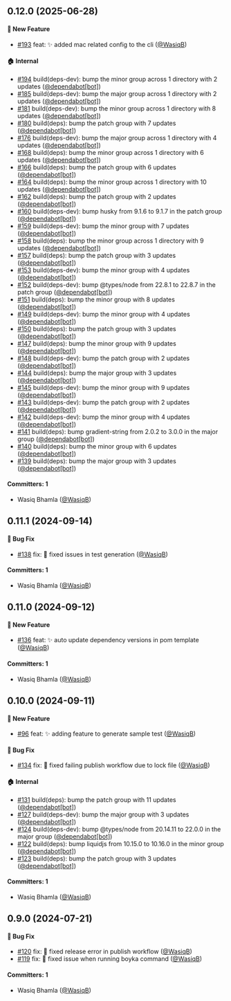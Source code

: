 



## 0.12.0 (2025-06-28)

#### :rocket: New Feature
* [#193](https://github.com/BoykaFramework/boyka-cli/pull/193) feat: :sparkles: added mac related config to the cli ([@WasiqB](https://github.com/WasiqB))

#### :house: Internal
* [#194](https://github.com/BoykaFramework/boyka-cli/pull/194) build(deps-dev): bump the minor group across 1 directory with 2 updates ([@dependabot[bot]](https://github.com/apps/dependabot))
* [#185](https://github.com/BoykaFramework/boyka-cli/pull/185) build(deps-dev): bump the major group across 1 directory with 2 updates ([@dependabot[bot]](https://github.com/apps/dependabot))
* [#181](https://github.com/BoykaFramework/boyka-cli/pull/181) build(deps-dev): bump the minor group across 1 directory with 8 updates ([@dependabot[bot]](https://github.com/apps/dependabot))
* [#180](https://github.com/BoykaFramework/boyka-cli/pull/180) build(deps): bump the patch group with 7 updates ([@dependabot[bot]](https://github.com/apps/dependabot))
* [#176](https://github.com/BoykaFramework/boyka-cli/pull/176) build(deps-dev): bump the major group across 1 directory with 4 updates ([@dependabot[bot]](https://github.com/apps/dependabot))
* [#168](https://github.com/BoykaFramework/boyka-cli/pull/168) build(deps): bump the minor group across 1 directory with 6 updates ([@dependabot[bot]](https://github.com/apps/dependabot))
* [#166](https://github.com/BoykaFramework/boyka-cli/pull/166) build(deps): bump the patch group with 6 updates ([@dependabot[bot]](https://github.com/apps/dependabot))
* [#164](https://github.com/BoykaFramework/boyka-cli/pull/164) build(deps): bump the minor group across 1 directory with 10 updates ([@dependabot[bot]](https://github.com/apps/dependabot))
* [#162](https://github.com/BoykaFramework/boyka-cli/pull/162) build(deps): bump the patch group with 2 updates ([@dependabot[bot]](https://github.com/apps/dependabot))
* [#160](https://github.com/BoykaFramework/boyka-cli/pull/160) build(deps-dev): bump husky from 9.1.6 to 9.1.7 in the patch group ([@dependabot[bot]](https://github.com/apps/dependabot))
* [#159](https://github.com/BoykaFramework/boyka-cli/pull/159) build(deps-dev): bump the minor group with 7 updates ([@dependabot[bot]](https://github.com/apps/dependabot))
* [#158](https://github.com/BoykaFramework/boyka-cli/pull/158) build(deps): bump the minor group across 1 directory with 9 updates ([@dependabot[bot]](https://github.com/apps/dependabot))
* [#157](https://github.com/BoykaFramework/boyka-cli/pull/157) build(deps): bump the patch group with 3 updates ([@dependabot[bot]](https://github.com/apps/dependabot))
* [#153](https://github.com/BoykaFramework/boyka-cli/pull/153) build(deps-dev): bump the minor group with 4 updates ([@dependabot[bot]](https://github.com/apps/dependabot))
* [#152](https://github.com/BoykaFramework/boyka-cli/pull/152) build(deps-dev): bump @types/node from 22.8.1 to 22.8.7 in the patch group ([@dependabot[bot]](https://github.com/apps/dependabot))
* [#151](https://github.com/BoykaFramework/boyka-cli/pull/151) build(deps): bump the minor group with 8 updates ([@dependabot[bot]](https://github.com/apps/dependabot))
* [#149](https://github.com/BoykaFramework/boyka-cli/pull/149) build(deps-dev): bump the minor group with 4 updates ([@dependabot[bot]](https://github.com/apps/dependabot))
* [#150](https://github.com/BoykaFramework/boyka-cli/pull/150) build(deps): bump the patch group with 3 updates ([@dependabot[bot]](https://github.com/apps/dependabot))
* [#147](https://github.com/BoykaFramework/boyka-cli/pull/147) build(deps): bump the minor group with 9 updates ([@dependabot[bot]](https://github.com/apps/dependabot))
* [#148](https://github.com/BoykaFramework/boyka-cli/pull/148) build(deps-dev): bump the patch group with 2 updates ([@dependabot[bot]](https://github.com/apps/dependabot))
* [#144](https://github.com/BoykaFramework/boyka-cli/pull/144) build(deps): bump the major group with 3 updates ([@dependabot[bot]](https://github.com/apps/dependabot))
* [#145](https://github.com/BoykaFramework/boyka-cli/pull/145) build(deps-dev): bump the minor group with 9 updates ([@dependabot[bot]](https://github.com/apps/dependabot))
* [#143](https://github.com/BoykaFramework/boyka-cli/pull/143) build(deps-dev): bump the patch group with 2 updates ([@dependabot[bot]](https://github.com/apps/dependabot))
* [#142](https://github.com/BoykaFramework/boyka-cli/pull/142) build(deps-dev): bump the minor group with 4 updates ([@dependabot[bot]](https://github.com/apps/dependabot))
* [#141](https://github.com/BoykaFramework/boyka-cli/pull/141) build(deps): bump gradient-string from 2.0.2 to 3.0.0 in the major group ([@dependabot[bot]](https://github.com/apps/dependabot))
* [#140](https://github.com/BoykaFramework/boyka-cli/pull/140) build(deps): bump the minor group with 6 updates ([@dependabot[bot]](https://github.com/apps/dependabot))
* [#139](https://github.com/BoykaFramework/boyka-cli/pull/139) build(deps): bump the major group with 3 updates ([@dependabot[bot]](https://github.com/apps/dependabot))

#### Committers: 1
- Wasiq Bhamla ([@WasiqB](https://github.com/WasiqB))

## 0.11.1 (2024-09-14)

#### :bug: Bug Fix
* [#138](https://github.com/BoykaFramework/boyka-cli/pull/138) fix: :bug: fixed issues in test generation ([@WasiqB](https://github.com/WasiqB))

#### Committers: 1
- Wasiq Bhamla ([@WasiqB](https://github.com/WasiqB))

## 0.11.0 (2024-09-12)

#### :rocket: New Feature
* [#136](https://github.com/BoykaFramework/boyka-cli/pull/136) feat: :sparkles: auto update dependency versions in pom template ([@WasiqB](https://github.com/WasiqB))

#### Committers: 1
- Wasiq Bhamla ([@WasiqB](https://github.com/WasiqB))

## 0.10.0 (2024-09-11)

#### :rocket: New Feature
* [#96](https://github.com/BoykaFramework/boyka-cli/pull/96) feat: :sparkles: adding feature to generate sample test ([@WasiqB](https://github.com/WasiqB))

#### :bug: Bug Fix
* [#134](https://github.com/BoykaFramework/boyka-cli/pull/134) fix: :bug: fixed failing publish workflow due to lock file ([@WasiqB](https://github.com/WasiqB))

#### :house: Internal
* [#131](https://github.com/BoykaFramework/boyka-cli/pull/131) build(deps): bump the patch group with 11 updates ([@dependabot[bot]](https://github.com/apps/dependabot))
* [#127](https://github.com/BoykaFramework/boyka-cli/pull/127) build(deps-dev): bump the major group with 3 updates ([@dependabot[bot]](https://github.com/apps/dependabot))
* [#124](https://github.com/BoykaFramework/boyka-cli/pull/124) build(deps-dev): bump @types/node from 20.14.11 to 22.0.0 in the major group ([@dependabot[bot]](https://github.com/apps/dependabot))
* [#122](https://github.com/BoykaFramework/boyka-cli/pull/122) build(deps): bump liquidjs from 10.15.0 to 10.16.0 in the minor group ([@dependabot[bot]](https://github.com/apps/dependabot))
* [#123](https://github.com/BoykaFramework/boyka-cli/pull/123) build(deps): bump the patch group with 3 updates ([@dependabot[bot]](https://github.com/apps/dependabot))

#### Committers: 1
- Wasiq Bhamla ([@WasiqB](https://github.com/WasiqB))

## 0.9.0 (2024-07-21)

#### :bug: Bug Fix

- [#120](https://github.com/BoykaFramework/boyka-cli/pull/120) fix: :bug: fixed release error in publish workflow ([@WasiqB](https://github.com/WasiqB))
- [#119](https://github.com/BoykaFramework/boyka-cli/pull/119) fix: :bug: fixed issue when running boyka command ([@WasiqB](https://github.com/WasiqB))

#### Committers: 1

- Wasiq Bhamla ([@WasiqB](https://github.com/WasiqB))

